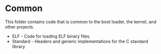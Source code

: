 # Common
This folder contains code that is common to the boot loader, the kernel, and other projects.
* ELF - Code for loading ELF binary files.
* Standard - Headers and generic implementations for the C standard library.